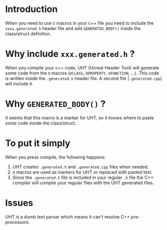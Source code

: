 
# Introduction
When you need to use `U` macros in your c++ file you need to include the `xxxx.generated.h` header file and add `GENERATED_BODY()` inside the class/struct definition.


# Why include `xxx.generated.h` ?

When you compile your c++ code, UHT (Unreal Header Tool) will generate some code from the `U` macros (`UCLASS`, `UPROPERTY`, `UFUNCTION`, ...). This code is written inside the `.generated.h` header file. A second file (`.generated.cpp`) will include it.

# Why `GENERATED_BODY()` ?
It seems that this macro is a marker for UHT, so it knows where to paste some code inside the class/struct.

# To put it simply

When you press compile, the following happens:
1. UHT creates `.generated.h`  and `.generated.cpp` files when needed.
2. `U` macros are used as markers for UHT or replaced with pasted text.
3. Since the `.generated.h` file is included in your regular `.h` file the C++ compiler will compile your regular files with the UHT generated files.

# Issues
UHT is a dumb text parser which means it can't resolve C++ pre-processors.

